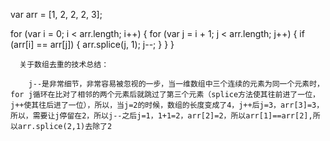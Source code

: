  var arr = [1, 2, 2, 2, 3];
 
 for (var i = 0; i < arr.length; i++) {
        for (var j = i + 1; j < arr.length; j++) {
          if (arr[i] == arr[j]) {
            arr.splice(j, 1);
            j--;
          }
        }
      }
      
      
      关于数组去重的技术总结：
        
        j--是非常细节，非常容易被忽视的一步，当一维数组中三个连续的元素为同一个元素时，for j循环在比对了相邻的两个元素后就跳过了第三个元素（splice方法使其往前进了一位，j++使其往后进了一位），所以，当j=2的时候，数组的长度变成了4，j++后j=3，arr[3]=3，所以，需要让j停留在2，所以j--之后j=1，1+1=2，arr[2]=2，所以arr[1]==arr[2],所以arr.splice(2,1)去除了2
